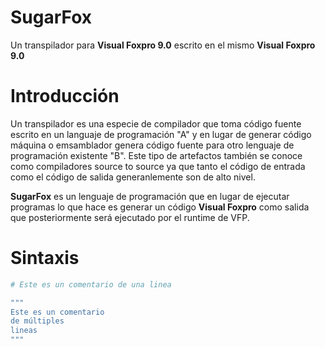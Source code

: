 # SugarFox
Un transpilador para **Visual Foxpro 9.0** escrito en el mismo **Visual Foxpro 9.0**

# Introducción

Un transpilador es una especie de compilador que toma código fuente escrito en un languaje de programación "A" y en lugar de generar código máquina o emsamblador genera código fuente para otro lenguaje de programación existente "B". Este tipo de artefactos también se conoce como compiladores source to source ya que tanto el código de entrada como el código de salida generanlemente son de alto nivel.

**SugarFox** es un lenguaje de programación que en lugar de ejecutar programas lo que hace es generar un código **Visual Foxpro** como salida que posteriormente será ejecutado por el runtime de VFP.

# Sintaxis

```Ruby
# Este es un comentario de una linea

"""
Este es un comentario 
de múltiples
lineas
"""

```
